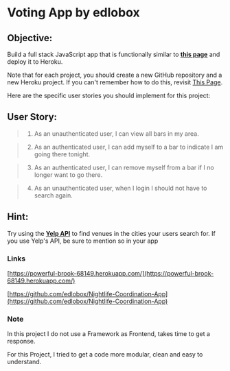 # Voting App by edlobox

## Objective:
Build a full stack JavaScript app that is functionally similar to **[this page](https://yasser-nightlife-app.herokuapp.com/)** and deploy it to Heroku.

Note that for each project, you should create a new GitHub repository and a new Heroku project. If you can't remember how to do this, revisit [This Page](https://freecodecamp.org/challenges/get-set-for-our-dynamic-web-application-projects).

Here are the specific user stories you should implement for this project:

## User Story:
>1. As an unauthenticated user, I can view all bars in my area.

>2. As an authenticated user, I can add myself to a bar to indicate I am going there tonight.

>3. As an authenticated user, I can remove myself from a bar if I no longer want to go there.

>4. As an unauthenticated user, when I login I should not have to search again.


## Hint:
Try using the **[Yelp API](https://www.yelp.com/developers/documentation/v2/overview)** to find venues in the cities your users search for. If you use Yelp's API, be sure to mention so in your app

### Links
[https://powerful-brook-68149.herokuapp.com/](https://powerful-brook-68149.herokuapp.com/)

[https://github.com/edlobox/Nightlife-Coordination-App](https://github.com/edlobox/Nightlife-Coordination-App)


### Note
In this project I do not use a Framework as Frontend, takes time to get a response.

For this Project, I tried to get a code more modular, clean and easy to understand.
